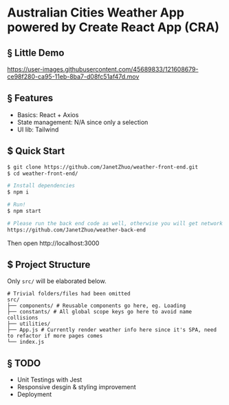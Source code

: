 # Australian Cities Weather App powered by Create React App (CRA)

## § Little Demo
https://user-images.githubusercontent.com/45689833/121608679-ce98f280-ca95-11eb-8ba7-d08fc51af47d.mov


## § Features

* Basics: React + Axios
* State management: N/A since only a selection
* UI lib: Tailwind

## $ Quick Start

```sh
$ git clone https://github.com/JanetZhuo/weather-front-end.git
$ cd weather-front-end/

# Install dependencies
$ npm i

# Run!
$ npm start

# Please run the back end code as well, otherwise you will get network Err when you open this page!
https://github.com/JanetZhuo/weather-back-end
```

Then open http://localhost:3000

## $ Project Structure

Only `src/` will be elaborated below.

```
# Trivial folders/files had been omitted
src/
├── components/ # Reusable components go here, eg. Loading
├── constants/ # All global scope keys go here to avoid name collisions
├── utilities/
├── App.js # Currently render weather info here since it's SPA, need to refactor if more pages comes
└── index.js
```

## § TODO

* Unit Testings with Jest
* Responsive desgin & styling improvement
* Deployment
